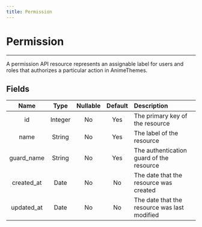 ```yaml
---
title: Permission
---
```


# Permission

---

A permission API resource represents an assignable label for users and roles that authorizes a particular action in AnimeThemes.

## Fields

|    Name    |  Type   | Nullable | Default |  Description                                 |
| :--------: | :-----: | :------: | :-----: | :------------------------------------------- |
| id         | Integer | No       | Yes     | The primary key of the resource              |
| name       | String  | No       | Yes     | The label of the resource                    |
| guard_name | String  | No       | Yes     | The authentication guard of the resource     |
| created_at | Date    | No       | No      | The date that the resource was created       |
| updated_at | Date    | No       | No      | The date that the resource was last modified |
